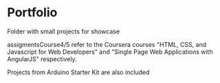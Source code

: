 # Portfolio
Folder with small projects for showcase

assigmentsCourse4/5 refer to the Coursera courses "HTML, CSS, and Javascript for Web Developers" and "Single Page Web Applications with AngularJS" respectively.

Projects from Arduino Starter Kit are also included
